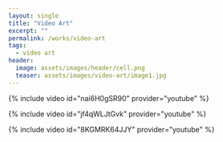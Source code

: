 ```yaml
---
layout: single
title: "Video Art"
excerpt: ""
permalink: /works/video-art
tags:
  - video art
header:
  image: assets/images/header/cell.png
  teaser: assets/images/video-art/image1.jpg
---
```


{% include video id="nai6H0gSR90" provider="youtube" %}

{% include video id="jf4qWLJtGvk" provider="youtube" %}

{% include video id="8KGMRK64JJY" provider="youtube" %}
